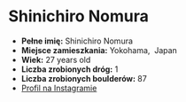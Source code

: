 # Shinichiro Nomura
- __Pełne imię:__ Shinichiro Nomura
- __Miejsce zamieszkania:__ Yokohama,  Japan
- __Wiek:__ 27 years old
- __Liczba zrobionych dróg:__ 1
- __Liczba zrobionych boulderów:__ 87
- [Profil na Instagramie](https://www.instagram.com/nomura_shinichiro/)
